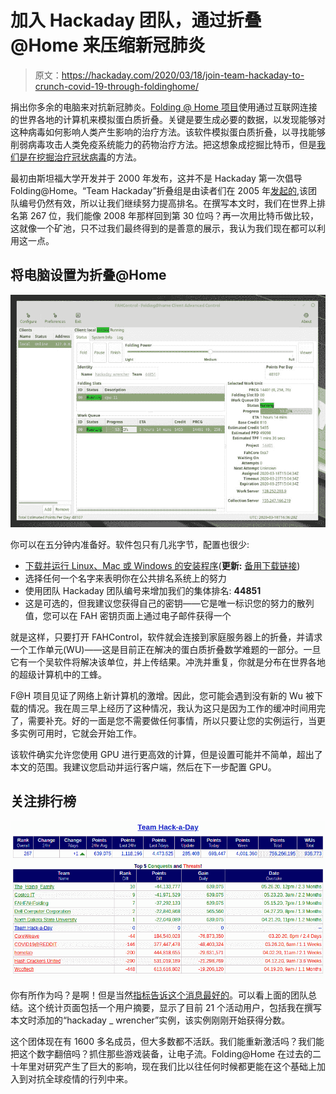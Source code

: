 # 加入 Hackaday 团队，通过折叠@Home 来压缩新冠肺炎

> 原文：<https://hackaday.com/2020/03/18/join-team-hackaday-to-crunch-covid-19-through-foldinghome/>

捐出你多余的电脑来对抗新冠肺炎。[Folding @ Home 项目](https://foldingathome.org/)使用通过互联网连接的世界各地的计算机来模拟蛋白质折叠。关键是要生成必要的数据，以发现能够对这种病毒如何影响人类产生影响的治疗方法。该软件模拟蛋白质折叠，以寻找能够削弱病毒攻击人类免疫系统能力的药物治疗方法。把这想象成挖掘比特币，但是[我们是在挖掘治疗冠状病毒](https://foldingathome.org/2020/02/27/foldinghome-takes-up-the-fight-against-covid-19-2019-ncov/)的方法。

最初由斯坦福大学开发并于 2000 年发布，这并不是 Hackaday 第一次倡导 Folding@Home。“Team Hackaday”折叠组是由读者们在 2005 年[发起的](https://hackaday.com/2005/09/04/hackaday-links-25/),该团队编号仍然有效，所以让我们继续努力提高排名。在撰写本文时，我们在世界上排名第 267 位，我们能像 2008 年那样回到第 30 位吗？再一次用比特币做比较，这就像一个矿池，只不过我们最终得到的是善意的展示，我认为我们现在都可以利用这一点。

## 将电脑设置为折叠@Home

[![](img/1d6743743836f3cbbf87f78faa576b02.png)](https://hackaday.com/wp-content/uploads/2020/03/folding-at-home-control.jpg)

你可以在五分钟内准备好。软件包只有几兆字节，配置也很少:

*   [下载并运行 Linux、Mac 或 Windows 的安装程序](https://foldingathome.org/support/faq/installation-guides/)(**更新:** [备用下载链接](https://foldingathome.org/alternative-downloads/))
*   选择任何一个名字来表明你在公共排名系统上的努力
*   使用团队 Hackaday 团队编号来增加我们的集体排名: **44851**
*   这是可选的，但我建议您获得自己的密钥——它是唯一标识您的努力的散列值，您可以在 FAH 密钥页面上通过电子邮件获得一个

就是这样，只要打开 FAHControl，软件就会连接到家庭服务器上的折叠，并请求一个工作单元(WU)——这是目前正在解决的蛋白质折叠数学难题的一部分。一旦它有一个吴软件将解决该单位，并上传结果。冲洗并重复，你就是分布在世界各地的超级计算机中的工蜂。

F@H 项目见证了网络上新计算机的激增。因此，您可能会遇到没有新的 Wu 被下载的情况。我在周三早上经历了这种情况，我认为这只是因为工作的缓冲时间用完了，需要补充。好的一面是您不需要做任何事情，所以只要让您的实例运行，当更多实例可用时，它就会开始工作。

该软件确实允许您使用 GPU 进行更高效的计算，但是设置可能并不简单，超出了本文的范围。我建议您启动并运行客户端，然后在下一步配置 GPU。

## 关注排行榜

[![](img/d44cf775d8934f32b7f4c063ed06b977.png)](https://folding.extremeoverclocking.com/team_summary.php?s=&t=44851)

你有所作为吗？是啊！但是当然[指标告诉这个消息最好的](https://folding.extremeoverclocking.com/team_summary.php?s=&t=44851)。可以看上面的团队总结。这个统计页面包括一个用户摘要，显示了目前 21 个活动用户，包括我在撰写本文时添加的“hackaday _ wrencher”实例，该实例刚刚开始获得分数。

这个团体现在有 1600 多名成员，但大多数都不活跃。我们能重新激活吗？我们能把这个数字翻倍吗？抓住那些游戏装备，让电子流。Folding@Home 在过去的二十年里对研究产生了巨大的影响，现在我们比以往任何时候都更能在这个基础上加入到对抗全球疫情的行列中来。